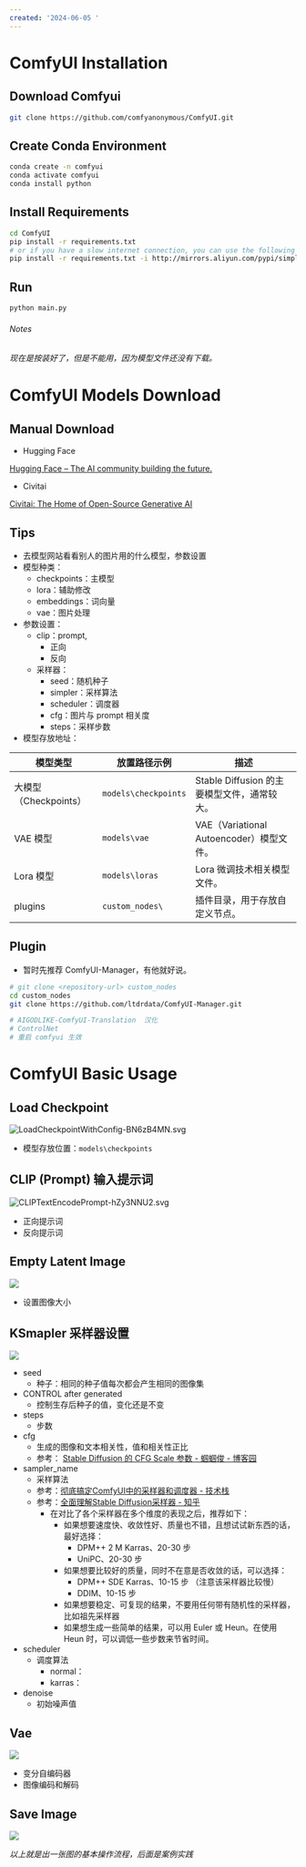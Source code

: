 ```yaml
---
created: '2024-06-05 '
---
```


# ComfyUI Installation

## Download Comfyui

```bash
git clone https://github.com/comfyanonymous/ComfyUI.git

```

## Create Conda Environment

```bash
conda create -n comfyui
conda activate comfyui
conda install python

```

## Install Requirements

```bash
cd ComfyUI
pip install -r requirements.txt
# or if you have a slow internet connection, you can use the following command to install requirements from a mirror site
pip install -r requirements.txt -i http://mirrors.aliyun.com/pypi/simple/ --trusted-host mirrors.aliyun.com

```

## Run

```bash
python main.py
```

###### Notes

_现在是按装好了，但是不能用，因为模型文件还没有下载。_

# ComfyUI Models Download

## Manual Download

- Hugging Face

[Hugging Face – The AI community building the future.](https://huggingface.co)

- Civitai

[Civitai: The Home of Open-Source Generative AI](https://civitai.com)

## Tips

- 去模型网站看看别人的图片用的什么模型，参数设置
- 模型种类：
    - checkpoints：主模型
    - lora：辅助修改
    - embeddings：词向量
    - vae：图片处理
- 参数设置：
    - clip：prompt,
        - 正向
        - 反向
    - 采样器：
        - seed：随机种子
        - simpler：采样算法
        - scheduler：调度器
        - cfg：图片与 prompt 相关度
        - steps：采样步数
- 模型存放地址：

| 模型类型             | 放置路径示例                       | 描述                                |
| ---------------- | ---------------------------- | --------------------------------- |
| 大模型（Checkpoints） | `models\checkpoints` | Stable Diffusion 的主要模型文件，通常较大。     |
| VAE 模型            | `models\vae`         | VAE（Variational Autoencoder）模型文件。 |
| Lora 模型           | `models\loras`       | Lora 微调技术相关模型文件。                   |
| plugins          | `custom_nodes\`      | 插件目录，用于存放自定义节点。                   |

## Plugin

- 暂时先推荐 ComfyUI-Manager，有他就好说。

```sh
# git clone <repository-url> custom_nodes
cd custom_nodes
git clone https://github.com/ltdrdata/ComfyUI-Manager.git 

# AIGODLIKE-ComfyUI-Translation  汉化
# ControlNet  
# 重启 comfyui 生效
```

# ComfyUI Basic Usage

## Load Checkpoint

![LoadCheckpointWithConfig-BN6zB4MN.svg](https://www.comfyuidoc.com/assets/LoadCheckpointWithConfig-BN6zB4MN.svg)

- 模型存放位置：`models\checkpoints`

## CLIP (Prompt) 输入提示词

![CLIPTextEncodePrompt-hZy3NNU2.svg](https://www.comfyuidoc.com/assets/CLIPTextEncodePrompt-hZy3NNU2.svg)

- 正向提示词
- 反向提示词

## Empty Latent Image

![](https://www.comfyuidoc.com/assets/EmptyLatentImage-D8EMT608.svg)

- 设置图像大小

## KSmapler 采样器设置

![](https://www.comfyuidoc.com/assets/KSampler-LOr6cHLj.svg)

- seed
    - 种子：相同的种子值每次都会产生相同的图像集
- CONTROL after generated
    - 控制生存后种子的值，变化还是不变
- steps
    - 步数
- cfg
	- 生成的图像和文本相关性，值和相关性正比
	- 参考： [Stable Diffusion 的 CFG Scale 参数 - 蝈蝈俊 - 博客园](https://www.cnblogs.com/ghj1976/p/stable-diffusion-de-cfg-scale-can-shu.html)
- sampler_name
    - 采样算法
	- 参考：[彻底搞定ComfyUI中的采样器和调度器 - 技术栈](https://jishuzhan.net/article/1777525178465521666)
    - 参考：[全面理解Stable Diffusion采样器 - 知乎](https://zhuanlan.zhihu.com/p/673899723)
	    - 在对比了各个采样器在多个维度的表现之后，推荐如下：
			- 如果想要速度快、收敛性好、质量也不错，且想试试新东西的话，最好选择：
				- DPM++ 2 M Karras、20-30 步
				- UniPC、20-30 步
			- 如果想要比较好的质量，同时不在意是否收敛的话，可以选择：
				- DPM++ SDE Karras、10-15 步 （注意该采样器比较慢）
				- DDIM、10-15 步
			 - 如果想要稳定、可复现的结果，不要用任何带有随机性的采样器，比如祖先采样器
			 - 如果想生成一些简单的结果，可以用 Euler 或 Heun。在使用 Heun 时，可以调低一些步数来节省时间。
- scheduler
    - 调度算法
		- normal：
		- karras：
- denoise
    - 初始噪声值
	

## Vae

![](https://www.comfyuidoc.com/assets/VAEDecode-B-picWPt.svg)

- 变分自编码器
- 图像编码和解码

## Save Image

![](https://www.comfyuidoc.com/assets/SaveImage-z3yAym7e.svg)

_以上就是出一张图的基本操作流程，后面是案例实践_
